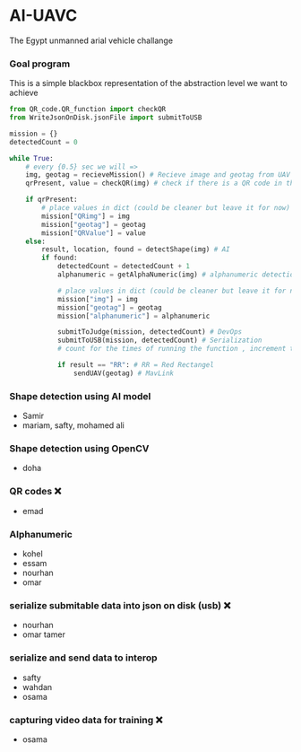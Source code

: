# AI-UAVC
The Egypt unmanned arial vehicle challange


### Goal program
This is a simple blackbox representation of the abstraction level we want to achieve
```python
from QR_code.QR_function import checkQR
from WriteJsonOnDisk.jsonFile import submitToUSB

mission = {}
detectedCount = 0

while True:
    # every {0.5} sec we will =>
    img, geotag = recieveMission() # Recieve image and geotag from UAV
    qrPresent, value = checkQR(img) # check if there is a QR code in the image and return value if so

    if qrPresent:
        # place values in dict (could be cleaner but leave it for now)
        mission["QRimg"] = img
        mission["geotag"] = geotag
        mission["QRValue"] = value
    else:
        result, location, found = detectShape(img) # AI
        if found:
            detectedCount = detectedCount + 1
            alphanumeric = getAlphaNumeric(img) # alphanumeric detection

            # place values in dict (could be cleaner but leave it for now)
            mission["img"] = img
            mission["geotag"] = geotag
            mission["alphanumeric"] = alphanumeric

            submitToJudge(mission, detectedCount) # DevOps
            submitToUSB(mission, detectedCount) # Serialization
            # count for the times of running the function , increment the count

            if result == "RR": # RR = Red Rectangel
                sendUAV(geotag) # MavLink
```



### Shape detection using AI model
 - Samir
 - mariam, safty, mohamed ali

### Shape detection using OpenCV
 - doha

### QR codes ❌
 - emad

### Alphanumeric 
 - kohel
 - essam
 - nourhan
 - omar

### serialize submitable data into json on disk (usb) ❌
 - nourhan
 - omar tamer

### serialize and send data to interop
 - safty
 - wahdan
 - osama

### capturing video data for training ❌
 - osama
